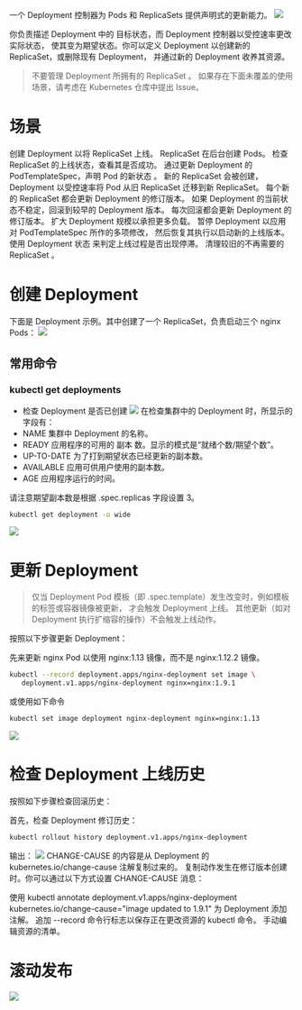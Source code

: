 一个 Deployment 控制器为 Pods 和 ReplicaSets 提供声明式的更新能力。
![](https://img-blog.csdnimg.cn/20210112221207576.png?x-oss-process=image/watermark,type_ZmFuZ3poZW5naGVpdGk,shadow_10,text_aHR0cHM6Ly9ibG9nLmNzZG4ubmV0L3FxXzMzNTg5NTEw,size_1,color_FFFFFF,t_70)

你负责描述 Deployment 中的 目标状态，而 Deployment 控制器以受控速率更改实际状态， 使其变为期望状态。你可以定义 Deployment 以创建新的 ReplicaSet，或删除现有 Deployment， 并通过新的 Deployment 收养其资源。

> 不要管理 Deployment 所拥有的 ReplicaSet 。 如果存在下面未覆盖的使用场景，请考虑在 Kubernetes 仓库中提出 Issue。

# 场景
创建 Deployment 以将 ReplicaSet 上线。 ReplicaSet 在后台创建 Pods。 检查 ReplicaSet 的上线状态，查看其是否成功。
通过更新 Deployment 的 PodTemplateSpec，声明 Pod 的新状态 。 新的 ReplicaSet 会被创建，Deployment 以受控速率将 Pod 从旧 ReplicaSet 迁移到新 ReplicaSet。 每个新的 ReplicaSet 都会更新 Deployment 的修订版本。
如果 Deployment 的当前状态不稳定，回滚到较早的 Deployment 版本。 每次回滚都会更新 Deployment 的修订版本。
扩大 Deployment 规模以承担更多负载。
暂停 Deployment 以应用对 PodTemplateSpec 所作的多项修改， 然后恢复其执行以启动新的上线版本。
使用 Deployment 状态 来判定上线过程是否出现停滞。
清理较旧的不再需要的 ReplicaSet 。
# 创建 Deployment
下面是 Deployment 示例。其中创建了一个 ReplicaSet，负责启动三个 nginx Pods：
![](https://img-blog.csdnimg.cn/20201230151932819.png?x-oss-process=image/watermark,type_ZmFuZ3poZW5naGVpdGk,shadow_10,text_aHR0cHM6Ly9ibG9nLmNzZG4ubmV0L3FxXzMzNTg5NTEw,size_1,color_FFFFFF,t_70)

## 常用命令
### kubectl get deployments
- 检查 Deployment 是否已创建
![](https://img-blog.csdnimg.cn/20201230152411555.png?x-oss-process=image/watermark,type_ZmFuZ3poZW5naGVpdGk,shadow_10,text_aHR0cHM6Ly9ibG9nLmNzZG4ubmV0L3FxXzMzNTg5NTEw,size_1,color_FFFFFF,t_70)
在检查集群中的 Deployment 时，所显示的字段有：
- NAME
集群中 Deployment 的名称。
- READY
应用程序的可用的 副本 数。显示的模式是“就绪个数/期望个数”。
- UP-TO-DATE
为了打到期望状态已经更新的副本数。
- AVAILABLE
应用可供用户使用的副本数。
- AGE
应用程序运行的时间。

请注意期望副本数是根据 .spec.replicas 字段设置 3。

```bash
kubectl get deployment -o wide
```
![](https://img-blog.csdnimg.cn/20201230152552424.png)
# 更新 Deployment
> 仅当 Deployment Pod 模板（即 .spec.template）发生改变时，例如模板的标签或容器镜像被更新， 才会触发 Deployment 上线。 其他更新（如对 Deployment 执行扩缩容的操作）不会触发上线动作。

按照以下步骤更新 Deployment：

先来更新 nginx Pod 以使用 nginx:1.13 镜像，而不是 nginx:1.12.2 镜像。

```bash
kubectl --record deployment.apps/nginx-deployment set image \
   deployment.v1.apps/nginx-deployment nginx=nginx:1.9.1
```
或使用如下命令
```bash
kubectl set image deployment nginx-deployment nginx=nginx:1.13
```

![](https://img-blog.csdnimg.cn/20201230155606597.png?x-oss-process=image/watermark,type_ZmFuZ3poZW5naGVpdGk,shadow_10,text_aHR0cHM6Ly9ibG9nLmNzZG4ubmV0L3FxXzMzNTg5NTEw,size_1,color_FFFFFF,t_70)
# 检查 Deployment 上线历史
按照如下步骤检查回滚历史：

首先，检查 Deployment 修订历史：

```bash
kubectl rollout history deployment.v1.apps/nginx-deployment
```
输出：
![](https://img-blog.csdnimg.cn/20201230160137995.png?x-oss-process=image/watermark,type_ZmFuZ3poZW5naGVpdGk,shadow_10,text_aHR0cHM6Ly9ibG9nLmNzZG4ubmV0L3FxXzMzNTg5NTEw,size_1,color_FFFFFF,t_70)
CHANGE-CAUSE 的内容是从 Deployment 的 kubernetes.io/change-cause 注解复制过来的。 复制动作发生在修订版本创建时。你可以通过以下方式设置 CHANGE-CAUSE 消息：

使用 kubectl annotate deployment.v1.apps/nginx-deployment kubernetes.io/change-cause="image updated to 1.9.1" 为 Deployment 添加注解。
追加 --record 命令行标志以保存正在更改资源的 kubectl 命令。
手动编辑资源的清单。
# 滚动发布
![](https://img-blog.csdnimg.cn/20210112221343847.png?x-oss-process=image/watermark,type_ZmFuZ3poZW5naGVpdGk,shadow_10,text_aHR0cHM6Ly9ibG9nLmNzZG4ubmV0L3FxXzMzNTg5NTEw,size_1,color_FFFFFF,t_70)
